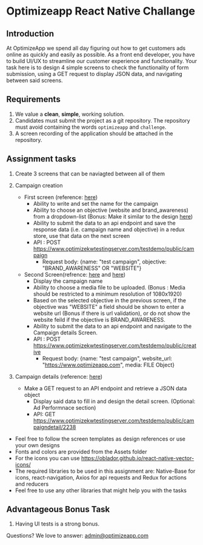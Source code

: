 # Optimizeapp React Native Challange

## Introduction

At OptimizeApp we spend all day figuring out how to get customers ads online as quickly and easily as possible. As a front end developer, you have to build UI/UX to streamline our customer experience and functionality. Your task here is to design 4 simple screens to check the functionality of form submission, using a GET request to display JSON data, and navigating between said screens.

## Requirements

1. We value a **clean**, **simple**, working solution.
2. Candidates must submit the project as a git repository. The repository must avoid containing the words `optimizeapp` and `challenge`.
3. A screen recording of the application should be attached in the repository.

## Assignment tasks

1. Create 3 screens that can be naviagted between all of them
2. Campaign creation

   - First screen (reference: [here](https://github.com/optimizeq8/OptimizeappFrontEndChallenge/blob/main/Screen%20Templates/Campaign%20Creation%201.png))
     - Ability to write and set the name for the campaign
     - Ability to choose an objective (website and brand_awareness) from a dropdown-list (Bonus: Make it similar to the design [here](https://github.com/optimizeq8/OptimizeappFrontEndChallenge/blob/main/Screen%20Templates/Campaign%20Creation%201%20objectives.png))
     - Ability to submit the data to an api endpoint and save the response data (i.e. campaign name and objective) in a redux store, use that data on the next screen 
     - API : POST https://www.optimizekwtestingserver.com/testdemo/public/campaign 
       - Request body: {name: "test campaign", objective: "BRAND_AWARENESS" OR "WEBSITE"} 
   - Second Screen(refrence: [here](https://github.com/optimizeq8/OptimizeappFrontEndChallenge/blob/main/Screen%20Templates/Campaign%20Creation%202.png) and [here](https://github.com/optimizeq8/OptimizeappFrontEndChallenge/blob/main/Screen%20Templates/Campaign%20Creation%202%20with%20media.png))
     - Display the campaign name
     - Ability to choose a media file to be uploaded. (Bonus : Media should be restricted to a minimum resolution of 1080x1920)
     - Based on the selected objective in the previous screen, if the objective was "WEBSITE" a field should be shown to enter a website url (Bonus if there is url validation), or do not show the website feild if the objective is BRAND_AWARENESS.
     - Ability to submit the data to an api endpoint and navigate to the Campaign details Screen.
     - API : POST https://www.optimizekwtestingserver.com/testdemo/public/creative 
       - Request body: {name: "test campaign", website_url: "https://www.optimizeapp.com", media: FILE Object}
     
3. Campaign details (reference: [here](https://github.com/optimizeq8/OptimizeappFrontEndChallenge/blob/main/Screen%20Templates/Campaign%20Detail%20Screen.png))
   - Make a GET request to an API endpoint and retrieve a JSON data object
     - Display said data to fill in and design the detail screen. (Optional: Ad Performnace section)
     - API: GET https://www.optimizekwtestingserver.com/testdemo/public/campaigndetail/2238
- Feel free to follow the screen templates as design references or use your own designs
- Fonts and colors are provided from the Assets folder
- For the icons you can use https://oblador.github.io/react-native-vector-icons/
- The required libraries to be used in this assignment are: Native-Base for icons, react-navigation, Axios for api requests and Redux for actions and reducers
- Feel free to use any other libraries that might help you with the tasks

## Advantageous Bonus Task

1. Having UI tests is a strong bonus.

Questions? We love to answer: admin@optimizeapp.com
